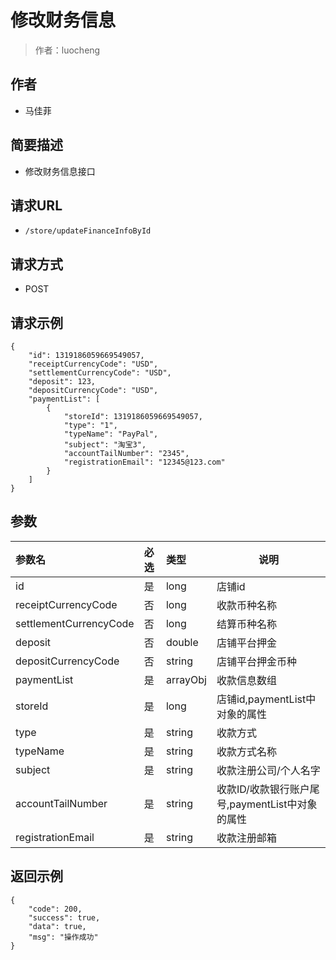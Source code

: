 # 修改财务信息

> 作者：luocheng

## 作者

- 马佳菲
    
## 简要描述

- 修改财务信息接口

## 请求URL
- ` /store/updateFinanceInfoById `
  
## 请求方式
- POST 

## 请求示例 

``` 
{
    "id": 1319186059669549057,
    "receiptCurrencyCode": "USD",
    "settlementCurrencyCode": "USD",
    "deposit": 123,
    "depositCurrencyCode": "USD",
    "paymentList": [
        {
            "storeId": 1319186059669549057,
            "type": "1",
            "typeName": "PayPal",
            "subject": "淘宝3",
            "accountTailNumber": "2345",
            "registrationEmail": "12345@123.com"
        }
    ]
}
```
## 参数

|参数名|必选|类型|说明|
|:----    |:---|:----- |-----   |
|id |是  |long |店铺id   |
|receiptCurrencyCode |否  |long | 收款币种名称    |
|settlementCurrencyCode     |否  |long | 结算币种名称    |
|deposit     |否  |double | 店铺平台押金    |
|depositCurrencyCode     |否  |string | 店铺平台押金币种   |
|paymentList     |是  |arrayObj | 收款信息数组    |
|storeId     |是  |long | 店铺id,paymentList中对象的属性    |
|type     |是  |string | 收款方式    |
|typeName     |是  |string | 收款方式名称    |
|subject     |是  |string | 收款注册公司/个人名字    |
|accountTailNumber     |是  |string | 收款ID/收款银行账户尾号,paymentList中对象的属性    |
|registrationEmail     |是  |string | 收款注册邮箱    |

## 返回示例 

``` 
{
    "code": 200,
    "success": true,
    "data": true,
    "msg": "操作成功"
}
```